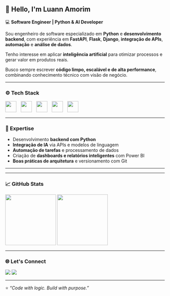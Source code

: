 ## 👋 Hello, I'm **Luann Amorim**

💻 **Software Engineer | Python & AI Developer**

Sou engenheiro de software especializado em **Python** e **desenvolvimento backend**, com experiência em **FastAPI**, **Flask**, **Django**, **integração de APIs**, **automação** e **análise de dados**.  

Tenho interesse em aplicar **inteligência artificial** para otimizar processos e gerar valor em produtos reais.

Busco sempre escrever **código limpo, escalável e de alta performance**, combinando conhecimento técnico com visão de negócio.

---

### ⚙️ Tech Stack
<div>
    <img src="https://cdn.jsdelivr.net/gh/devicons/devicon@latest/icons/python/python-original.svg" width="35" height="35" style="margin-right: 10px"/>
    <img src="https://cdn.jsdelivr.net/gh/devicons/devicon@latest/icons/django/django-plain.svg" width="35" height="35" style="margin-right: 10px"/>
    <img src="https://cdn.jsdelivr.net/gh/devicons/devicon@latest/icons/mysql/mysql-original.svg" width="35" height="35" style="margin-right: 10px"/>
    <img src="https://cdn.jsdelivr.net/gh/devicons/devicon@latest/icons/git/git-original.svg" width="35" height="35" style="margin-right: 10px"/>
    <img src="https://upload.wikimedia.org/wikipedia/commons/c/cf/New_Power_BI_Logo.svg" width="35" height="35" style="margin-right: 10px"/>
</div>

---

### 🧠 Expertise
- Desenvolvimento **backend com Python**  
- **Integração de IA** via APIs e modelos de linguagem  
- **Automação de tarefas** e processamento de dados  
- Criação de **dashboards e relatórios inteligentes** com Power BI  
- **Boas práticas de arquitetura** e versionamento com Git  

---
---

### 📈 GitHub Stats
<div>
  <img height="160em" src="https://github-readme-stats.vercel.app/api?username=luannamorim&show_icons=true&theme=github_dark&hide_border=true&count_private=true"/>
  <img height="160em" src="https://github-readme-stats.vercel.app/api/top-langs/?username=luannamorim&layout=compact&theme=github_dark&hide_border=true"/>
</div>

---

### 🌐 Let's Connect
<div>
<a href="mailto:luanntech@gmail.com"><img src="https://img.shields.io/badge/Gmail-D14836?style=for-the-badge&logo=gmail&logoColor=white"></a>
<a href="https://www.linkedin.com/in/luannamorim" target="_blank"><img src="https://img.shields.io/badge/-LinkedIn-%230077B5?style=for-the-badge&logo=linkedin&logoColor=white"></a>
</div>

---

⭐ *“Code with logic. Build with purpose.”*
